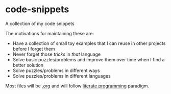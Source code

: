 # code-snippets
A collection of my code snippets

The motivations for maintaining these are:
* Have a collection of small toy examples that I can reuse in other projects before I forget them
* Never forget those *tricks* in *that* language
* Solve basic puzzles/problems and improve them over time when I find a better solution
* Solve puzzles/problems in different ways
* Solve puzzles/problems in different languages

Most files will be [*.org*](http://orgmode.org) and will follow [literate programming](https://en.wikipedia.org/wiki/Literate_programming) paradigm.
